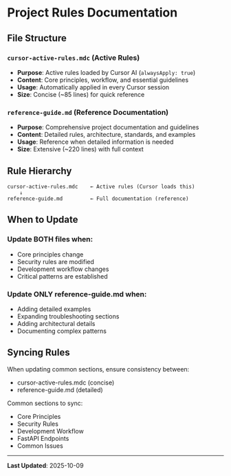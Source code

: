 # Project Rules Documentation

## File Structure

### `cursor-active-rules.mdc` (Active Rules)
- **Purpose**: Active rules loaded by Cursor AI (`alwaysApply: true`)
- **Content**: Core principles, workflow, and essential guidelines
- **Usage**: Automatically applied in every Cursor session
- **Size**: Concise (~85 lines) for quick reference

### `reference-guide.md` (Reference Documentation)
- **Purpose**: Comprehensive project documentation and guidelines
- **Content**: Detailed rules, architecture, standards, and examples
- **Usage**: Reference when detailed information is needed
- **Size**: Extensive (~220 lines) with full context

## Rule Hierarchy

```
cursor-active-rules.mdc    ← Active rules (Cursor loads this)
    ↓
reference-guide.md         ← Full documentation (reference)
```

## When to Update

### Update BOTH files when:
- Core principles change
- Security rules are modified
- Development workflow changes
- Critical patterns are established

### Update ONLY reference-guide.md when:
- Adding detailed examples
- Expanding troubleshooting sections
- Adding architectural details
- Documenting complex patterns

## Syncing Rules

When updating common sections, ensure consistency between:
- cursor-active-rules.mdc (concise)
- reference-guide.md (detailed)

Common sections to sync:
- Core Principles
- Security Rules
- Development Workflow
- FastAPI Endpoints
- Common Issues

---
**Last Updated**: 2025-10-09
